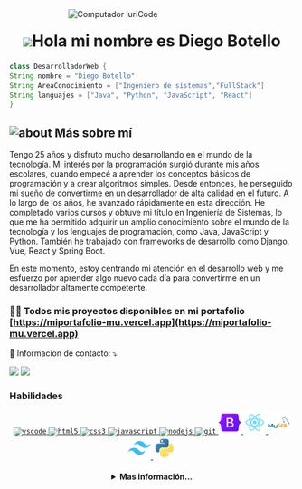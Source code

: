 

<img src="https://raw.githubusercontent.com/MicaelliMedeiros/micaellimedeiros/master/image/computer-illustration.png" min-width="400px" max-width="400px" width="400px" align="right" alt="Computador iuriCode">

<h1 align="center"><img src="https://media.giphy.com/media/hvRJCLFzcasrR4ia7z/giphy.gif" width="25px">Hola mi nombre es Diego Botello</h1></img>
<p align="left"> 
  
 ```java
class DesarrolladorWeb {
 String nombre = "Diego Botello"
 String AreaConocimiento = ["Ingeniero de sistemas","FullStack"]
 String languajes = ["Java", "Python", "JavaScript", "React"] 
}
```
## <img width="45" alt="about" src="https://raw.github.com/elizarov/elizarov/master/about.png"> Más sobre mí
Tengo 25 años y disfruto mucho desarrollando en el mundo de la tecnología. Mi interés por la programación surgió durante mis años escolares, cuando empecé a aprender los conceptos básicos de programación y a crear algoritmos simples. Desde entonces, he perseguido mi sueño de convertirme en un desarrollador de alta calidad en el futuro. A lo largo de los años, he avanzado rápidamente en esta dirección. He completado varios cursos y obtuve mi título en Ingeniería de Sistemas, lo que me ha permitido adquirir un amplio conocimiento sobre el mundo de la tecnología y los lenguajes de programación, como Java, JavaScript y Python. También he trabajado con frameworks de desarrollo como Django, Vue, React y Spring Boot.

En este momento, estoy centrando mi atención en el desarrollo web y me esfuerzo por aprender algo nuevo cada día para convertirme en un desarrollador altamente competente.
</p>

### 👨‍💻 Todos mis proyectos disponibles en mi portafolio [https://miportafolio-mu.vercel.app](https://miportafolio-mu.vercel.app)

<p align="left">
  💌 Informacion de contacto: ⤵️
</p>


<p align="left">
  
[<img src="https://img.shields.io/badge/-Linkedin-0e76a8?style=flat-square&logo=Linkedin&logoColor=white&link=LINK-DO-SEU-LINKEDIN" />](www.linkedin.com/in/diego-botello)
[<img src="https://img.shields.io/badge/-WhatsApp-25d366?style=flat-square&labelColor=25d366&logo=whatsapp&logoColor=white&link=API-DO-SEU-WHATSAPP" />](https://api.whatsapp.com/send?phone=3124068077)
</p>  

###  Habilidades
  <p align="center">
   <a href="https://code.visualstudio.com/">
     <code><img src="https://cdn.jsdelivr.net/gh/devicons/devicon/icons/vscode/vscode-original.svg" alt="vscode" width="40" height="40"/></code>
   </a>
   <a href="https://developer.mozilla.org/pt-BR/docs/Web/HTML">
      <code><img src="https://cdn.jsdelivr.net/gh/devicons/devicon/icons/html5/html5-plain.svg" alt="html5" width="40" height="40"/></code>
   </a>
   <a href="https://developer.mozilla.org/pt-BR/docs/Web/CSS">
      <code><img src="https://cdn.jsdelivr.net/gh/devicons/devicon/icons/css3/css3-plain.svg" alt="css3" width="40" height="40"/></code>
   </a>
   <a href="https://developer.mozilla.org/en-US/docs/Web/JavaScript">
      <code><img src="https://cdn.jsdelivr.net/gh/devicons/devicon/icons/javascript/javascript-original.svg" alt="javascript" width="40" height="40"/></code>
   </a>
   
   <a href="https://nodejs.org">
      <code><img src="https://cdn.jsdelivr.net/gh/devicons/devicon/icons/nodejs/nodejs-original.svg" alt="nodejs" width="40" height="40"/></code>
   </a>
   <a href="https://git-scm.com/">
      <code><img src="https://cdn.jsdelivr.net/gh/devicons/devicon/icons/git/git-original.svg" alt="git" width="40" height="40"/></code>
   </a>
  <a href="https://git-scm.com/">
      <code><img src="https://raw.githubusercontent.com/devicons/devicon/1119b9f84c0290e0f0b38982099a2bd027a48bf1/icons/bootstrap/bootstrap-original.svg" alt="git" width="40" height="40"/></code>
   </a>
    <a href="https://git-scm.com/">
      <code><img src="https://raw.githubusercontent.com/github/explore/80688e429a7d4ef2fca1e82350fe8e3517d3494d/topics/react/react.png" alt="git" width="40" height="40"/></code>
   </a>
  <a href="https://git-scm.com/">
      <code><img src="https://raw.githubusercontent.com/devicons/devicon/1119b9f84c0290e0f0b38982099a2bd027a48bf1/icons/mysql/mysql-original-wordmark.svg" alt="git" width="40" height="40"/></code>
   </a>
  <a href="https://git-scm.com/">
      <code><img src="https://raw.githubusercontent.com/devicons/devicon/1119b9f84c0290e0f0b38982099a2bd027a48bf1/icons/tailwindcss/tailwindcss-plain.svg  " alt="git" width="40" height="40"/></code>
   </a>
   <a href="https://git-scm.com/">
      <code><img src="https://raw.githubusercontent.com/devicons/devicon/1119b9f84c0290e0f0b38982099a2bd027a48bf1/icons/python/python-original.svg  " alt="git" width="40" height="40"/></code>
   </a>
  

 

<h4 align="center">
<details>
<summary>Mas información...</summary>


<p align="center">
  <a href="https://github.com/diegoabt18">
    <img
      align="center"
      height="150em"
      src="https://github-readme-stats.vercel.app/api?username=diegoabt18&locale=es&show_icons=true&include_all_commits=true&count_private=true&theme=tokyonight"
    />
  </a>
  <a href="https://github.com/diegoabt18">
    <img
      align="center"
      height="150em"
      src="https://github-readme-stats.vercel.app/api/top-langs/?username=diegoabt18&locale=es&show_icons=true&include_all_commits=true&count_private=true&layout=compact&theme=tokyonight"
    />
  </a>
</p>


<p align="center">
  <a href="https://github.com/diegoabt18">
    <img
      align="center"
      src="https://github-profile-trophy.vercel.app/?username=diegoabt18&locale=es&theme=onedark&no-frame=true&row=1&&margin-w=20&no-bg=true"
    />
  </a>
</a>
</p>

<h3 align="center">Proyectos destacados:</h3>

<p align="center">
  <a href="https://github.com/diegoabt18/chiwi-academy">
    <img
      align="center"
      height="120em"
      src="https://github-readme-stats.vercel.app/api/pin/?username=diegoabt18&repo=chiwi-academy&locale=es&theme=tokyonight">
    </img>
  </a>

  <a href="https://github.com/diegoabt18/ecomerce_embellecimientoautomotriz">
    <img
      align="center"
      height="120em"
      src="https://github-readme-stats.vercel.app/api/pin/?username=diegoabt18&repo=ecomerce_embellecimientoautomotriz&locale=es&theme=tokyonight">
    </img>
  </a>

  <a href="https://github.com/diegoabt18/fronttodolist">
    <img
      align="center"
      height="120em"
      src="https://github-readme-stats.vercel.app/api/pin/?username=diegoabt18&repo=fronttodolist&locale=es&theme=tokyonight">
    </img>
  </a>
</p>


</details>





